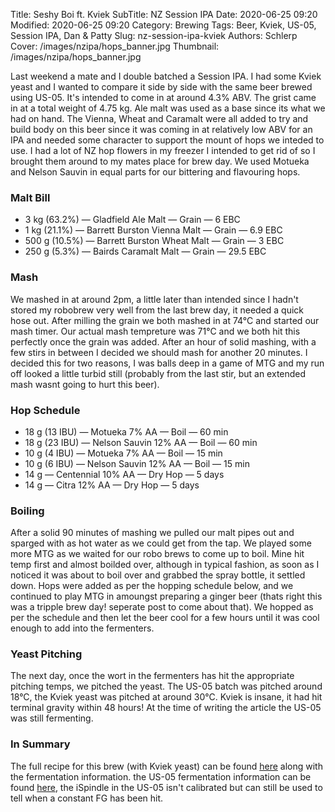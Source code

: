 Title: Seshy Boi ft. Kviek
SubTitle: NZ Session IPA
Date: 2020-06-25 09:20
Modified: 2020-06-25 09:20
Category: Brewing
Tags: Beer, Kviek, US-05, Session IPA, Dan & Patty
Slug: nz-session-ipa-kviek
Authors: Schlerp
Cover: /images/nzipa/hops_banner.jpg
Thumbnail: /images/nzipa/hops_banner.jpg


Last weekend a mate and I double batched a Session IPA. I had some Kviek yeast and I wanted to compare it side by side with the same beer brewed using US-05. It's intended to come in at around 4.3% ABV. The grist came in at a total weight of 4.75 kg. Ale malt was used as a base since its what we had on hand. The Vienna, Wheat and Caramalt were all added to try and build body on this beer since it was coming in at relatively low ABV for an IPA and needed some character to support the mount of hops we inteded to use. I had a lot of NZ hop flowers in my freezer I intended to get rid of so I brought them around to my mates place for brew day. We used Motueka and Nelson Sauvin in equal parts for our bittering and flavouring hops.

### Malt Bill

* 3 kg (63.2%) — Gladfield Ale Malt — Grain — 6 EBC
* 1 kg (21.1%) — Barrett Burston Vienna Malt — Grain — 6.9 EBC
* 500 g (10.5%) — Barrett Burston Wheat Malt — Grain — 3 EBC
* 250 g (5.3%) — Bairds Caramalt Malt — Grain — 29.5 EBC

### Mash

We mashed in at around 2pm, a little later than intended since I hadn't stored my robobrew very well from the last brew day, it needed a quick hose out. After milling the grain we both mashed in at 74&deg;C and started our mash timer. Our actual mash tempreture was 71&deg;C and we both hit this perfectly once the grain was added. After an hour of solid mashing, with a few stirs in between I decided we should mash for another 20 minutes. I decided this for two reasons, I was balls deep in a game of MTG and my run off looked a little turbid still (probably from the last stir, but an extended mash wasnt going to hurt this beer).

### Hop Schedule

* 18 g (13 IBU) — Motueka 7% AA — Boil — 60 min
* 18 g (23 IBU) — Nelson Sauvin 12% AA — Boil — 60 min
* 10 g (4 IBU) — Motueka 7% AA — Boil — 15 min
* 10 g (6 IBU) — Nelson Sauvin 12% AA — Boil — 15 min
* 14 g — Centennial 10%  AA — Dry Hop — 5 days
* 14 g — Citra 12% AA — Dry Hop — 5 days

### Boiling

After a solid 90 minutes of mashing we pulled our malt pipes out and sparged with as hot water as we could get from the tap. We played some more MTG as we waited for our robo brews to come up to boil. Mine hit temp first and almost boilded over, although in typical fashion, as soon as I noticed it was about to boil over and grabbed the spray bottle, it settled down. Hops were added as per the hopping schedule below, and we continued to play MTG in amoungst preparing a ginger beer (thats right this was a tripple brew day! seperate post to come about that). We hopped as per the schedule and then let the beer cool for a few hours until it was cool enough to add into the fermenters.

### Yeast Pitching

The next day, once the wort in the fermenters has hit the appropriate pitching temps, we pitched the yeast. The US-05 batch was pitched around 18&deg;C, the Kviek yeast was pitched at around 30&deg;C. Kviek is insane, it had hit terminal gravity within 48 hours! At the time of writing the article the US-05 was still fermenting.

### In Summary

The full recipe for this brew (with Kviek yeast) can be found [here](https://web.brewfather.app/share/xTR8mQ4pWLAbJc) along with the fermentation information. the US-05 fermentation information can be found [here](https://web.brewfather.app/share/Sg34RN8jvB1S34), the iSpindle in the US-05 isn't calibrated but can still be used to tell when a constant FG has been hit.
